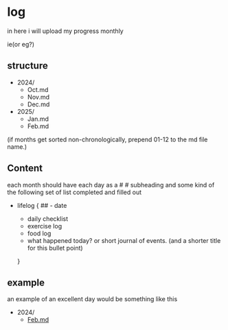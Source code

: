 # log

in here i will upload my progress monthly

ie(or eg?)

## structure

- 2024/
  - Oct.md
  - Nov.md
  - Dec.md
- 2025/
  - Jan.md
  - Feb.md

(if months get sorted non-chronologically, prepend 01-12 to the md file name.)

## Content

each month should have each day as a # # subheading and some kind of the following set of list completed and filled out

- lifelog { ## - date
  - daily checklist
  - exercise log
  - food log
  - what happened today? or short journal of events. (and a shorter title for this bullet point)

  }

## example

an example of an excellent day would be something like this

- 2024/
  - [Feb.md](../lifelog/2024/feb-ex.md)
